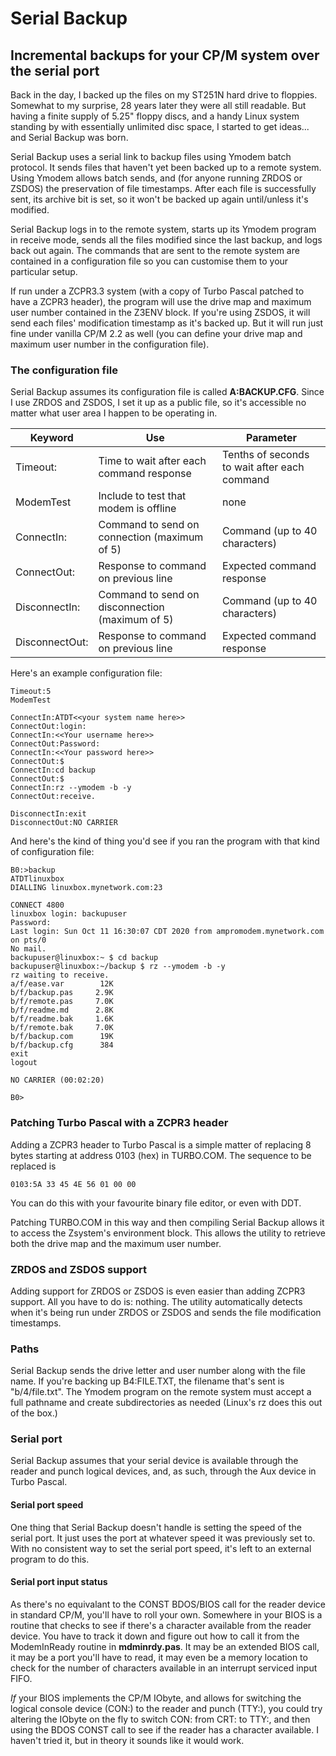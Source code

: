 # Serial Backup

## Incremental backups for your CP/M system over the serial port

Back in the day, I backed up the files on my ST251N hard drive to 
floppies. Somewhat to my surprise, 28 years later they were all 
still readable. But having a finite supply of 5.25" floppy discs, 
and a handy Linux system standing by with essentially unlimited 
disc space, I started to get ideas... and Serial Backup was born.

Serial Backup uses a serial link to backup files using Ymodem
batch protocol. It sends files that haven't yet been backed up to
a remote system. Using Ymodem allows batch sends, and (for anyone
running ZRDOS or ZSDOS) the preservation of file timestamps.
After each file is successfully sent, its archive bit is set, so
it won't be backed up again until/unless it's modified.

Serial Backup logs in to the remote system, starts up its Ymodem 
program in receive mode, sends all the files modified since the 
last backup, and logs back out again. The commands that are sent 
to the remote system are contained in a configuration file so you 
can customise them to your particular setup.

If run under a ZCPR3.3 system (with a copy of Turbo Pascal 
patched to have a ZCPR3 header), the program will use the drive 
map and maximum user number contained in the Z3ENV block. If 
you're using ZSDOS, it will send each files' modification 
timestamp as it's backed up. But it will run just fine under 
vanilla CP/M 2.2 as well (you can define your drive map and 
maximum user number in the configuration file).

### The configuration file

Serial Backup assumes its configuration file is called 
**A:BACKUP.CFG**. Since I use ZRDOS and ZSDOS, I set it up as a
public file, so it's accessible no matter what user area I happen
to be operating in.

| Keyword     | Use | Parameter |
| ----------- | ---------------------------------------- | -------------------------------------------- |
| Timeout:    | Time to wait after each command response | Tenths of seconds to wait after each command |
| ModemTest   | Include to test that modem is offline | none |
| ConnectIn:  | Command to send on connection (maximum of 5) | Command (up to 40 characters) |
| ConnectOut: | Response to command on previous line | Expected command response |
| DisconnectIn:  | Command to send on disconnection (maximum of 5) | Command (up to 40 characters) |
| DisconnectOut: | Response to command on previous line | Expected command response |

Here's an example configuration file:

    Timeout:5
    ModemTest
    
    ConnectIn:ATDT<<your system name here>>
    ConnectOut:login:
    ConnectIn:<<Your username here>>
    ConnectOut:Password:
    ConnectIn:<<Your password here>>
    ConnectOut:$
    ConnectIn:cd backup
    ConnectOut:$
    ConnectIn:rz --ymodem -b -y
    ConnectOut:receive.
    
    DisconnectIn:exit
    DisconnectOut:NO CARRIER

And here's the kind of thing you'd see if you ran the program 
with that kind of configuration file:

    B0:>backup
    ATDTlinuxbox
    DIALLING linuxbox.mynetwork.com:23
    
    CONNECT 4800
    linuxbox login: backupuser
    Password:
    Last login: Sun Oct 11 16:30:07 CDT 2020 from ampromodem.mynetwork.com on pts/0
    No mail.
    backupuser@linuxbox:~ $ cd backup
    backupuser@linuxbox:~/backup $ rz --ymodem -b -y
    rz waiting to receive.
    a/f/ease.var        12K
    b/f/backup.pas     2.9K
    b/f/remote.pas     7.0K
    b/f/readme.md      2.8K
    b/f/readme.bak     1.6K
    b/f/remote.bak     7.0K
    b/f/backup.com      19K
    b/f/backup.cfg      384
    exit
    logout
    
    NO CARRIER (00:02:20)
    
    B0>

### Patching Turbo Pascal with a ZCPR3 header

Adding a ZCPR3 header to Turbo Pascal is a simple matter of 
replacing 8 bytes starting at address 0103 (hex) in TURBO.COM. 
The sequence to be replaced is

    0103:5A 33 45 4E 56 01 00 00

You can do this with your favourite binary file editor, or even 
with DDT.

Patching TURBO.COM in this way and then compiling Serial Backup 
allows it to access the Zsystem's environment block. This allows 
the utility to retrieve both the drive map and the maximum user 
number.

### ZRDOS and ZSDOS support

Adding support for ZRDOS or ZSDOS is even easier than adding
ZCPR3 support. All you have to do is: nothing. The utility
automatically detects when it's being run under ZRDOS or ZSDOS
and sends the file modification timestamps.

### Paths

Serial Backup sends the drive letter and user number along with 
the file name. If you're backing up B4:FILE.TXT, the filename 
that's sent is "b/4/file.txt". The Ymodem program on the remote 
system must accept a full pathname and create subdirectories as 
needed (Linux's rz does this out of the box.)

### Serial port

Serial Backup assumes that your serial device is available
through the reader and punch logical devices, and, as such,
through the Aux device in Turbo Pascal.

#### Serial port speed

One thing that Serial Backup doesn't handle is setting the speed 
of the serial port. It just uses the port at whatever speed it 
was previously set to. With no consistent way to set the serial 
port speed, it's left to an external program to do this.

#### Serial port input status

As there's no equivalant to the CONST BDOS/BIOS call for the
reader device in standard CP/M, you'll have to roll your own.
Somewhere in your BIOS is a routine that checks to see if there's
a character available from the reader device. You have to track
it down and figure out how to call it from the ModemInReady
routine in **mdminrdy.pas**. It may be an extended BIOS call, it
may be a port you'll have to read, it may even be a memory
location to check for the number of characters available in an
interrupt serviced input FIFO.

*If* your BIOS implements the CP/M IObyte, and allows for
switching the logical console device (CON:) to the reader and
punch (TTY:), you could try altering the IObyte on the fly to
switch CON: from CRT: to TTY:, and then using the BDOS CONST call
to see if the reader has a character available. I haven't tried
it, but in theory it sounds like it would work.

